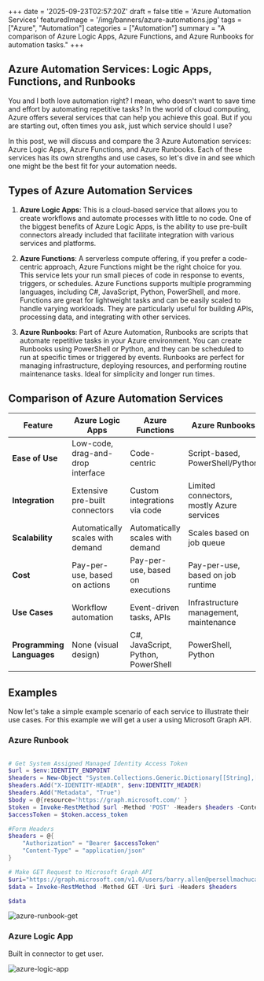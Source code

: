 +++
date = '2025-09-23T02:57:20Z'
draft = false
title = 'Azure Automation Services'
featuredImage = '/img/banners/azure-automations.jpg'
tags = ["Azure", "Automation"]
categories = ["Automation"]
summary = "A comparison of Azure Logic Apps, Azure Functions, and Azure Runbooks for automation tasks."
+++

## Azure Automation Services: Logic Apps, Functions, and Runbooks
You and I both love automation right? I mean, who doesn't want to save time and effort by automating repetitive tasks? In the world of cloud computing, Azure offers several services that can help you achieve this goal. But if you are starting out, often times you ask, just which service should I use?

In this post, we will discuss and compare the 3 Azure Automation services: Azure Logic Apps, Azure Functions, and Azure Runbooks. Each of these services has its own strengths and use cases, so let's dive in and see which one might be the best fit for your automation needs.

## Types of Azure Automation Services

1. **Azure Logic Apps**: This is a cloud-based service that allows you to create workflows and automate processes with little to no code. One of the biggest benefits of Azure Logic Apps, is the ability to use pre-built connectors already included that facilitate integration with various services and platforms.

2. **Azure Functions**: A serverless compute offering, if you prefer a code-centric approach, Azure Functions might be the right choice for you. This service lets your run small pieces of code in response to events, triggers, or schedules. Azure Functions supports multiple programming languages, including C#, JavaScript, Python, PowerShell, and more. Functions are great for lightweight tasks and can be easily scaled to handle varying workloads. They are particularly useful for building APIs, processing data, and integrating with other services.

3. **Azure Runbooks**: Part of Azure Automation, Runbooks are scripts that automate repetitive tasks in your Azure environment. You can create Runbooks using PowerShell or Python, and they can be scheduled to run at specific times or triggered by events. Runbooks are perfect for managing infrastructure, deploying resources, and performing routine maintenance tasks. Ideal for simplicity and longer run times.

## Comparison of Azure Automation Services
| Feature                  | Azure Logic Apps                     | Azure Functions                     | Azure Runbooks                      |
|--------------------------|-------------------------------------|------------------------------------|-------------------------------------|
| **Ease of Use**          | Low-code, drag-and-drop interface   | Code-centric                       | Script-based, PowerShell/Python     |
| **Integration**          | Extensive pre-built connectors      | Custom integrations via code       | Limited connectors, mostly Azure services |
| **Scalability**          | Automatically scales with demand    | Automatically scales with demand   | Scales based on job queue           |
| **Cost**                 | Pay-per-use, based on actions       | Pay-per-use, based on executions    | Pay-per-use, based on job runtime    |
| **Use Cases**            | Workflow automation                | Event-driven tasks, APIs           | Infrastructure management, maintenance |
| **Programming Languages**| None (visual design)                | C#, JavaScript, Python, PowerShell | PowerShell, Python                     |    

## Examples
Now let's take a simple example scenario of each service to illustrate their use cases.
For this example we will get a user a using Microsoft Graph API.

### Azure Runbook
```powershell

# Get System Assigned Managed Identity Access Token
$url = $env:IDENTITY_ENDPOINT  
$headers = New-Object "System.Collections.Generic.Dictionary[[String],[String]]" 
$headers.Add("X-IDENTITY-HEADER", $env:IDENTITY_HEADER) 
$headers.Add("Metadata", "True") 
$body = @{resource='https://graph.microsoft.com/' } 
$token = Invoke-RestMethod $url -Method 'POST' -Headers $headers -ContentType 'application/x-www-form-urlencoded' -Body $body 
$accessToken = $token.access_token

#Form Headers
$headers = @{
    "Authorization" = "Bearer $accessToken"
    "Content-Type" = "application/json"
}

# Make GET Request to Microsoft Graph API
$uri="https://graph.microsoft.com/v1.0/users/barry.allen@persellmachucagmail.onmicrosoft.com"
$data = Invoke-RestMethod -Method GET -Uri $uri -Headers $headers

$data
```
![azure-runbook-get](/img/content/runbook-get.png)

### Azure Logic App
Built in connector to get user.

![azure-logic-app](/img/content/logicapp-getuser.png)